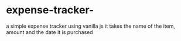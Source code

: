 # expense-tracker-
a simple expense tracker using vanilla js
it takes the name of the item, amount and the date it is purchased
